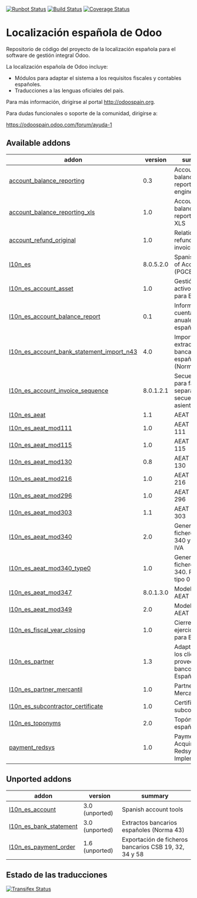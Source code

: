 [![Runbot Status](https://runbot.odoo-community.org/runbot/badge/flat/189/8.0.svg)](https://runbot.odoo-community.org/runbot/repo/github-com-oca-l10n-spain-189)
[![Build Status](https://travis-ci.org/OCA/l10n-spain.svg?branch=8.0)](https://travis-ci.org/OCA/l10n-spain)
[![Coverage Status](https://coveralls.io/repos/OCA/l10n-spain/badge.svg?branch=8.0)](https://coveralls.io/r/OCA/l10n-spain?branch=8.0)

Localización española de Odoo
=============================

Repositorio de código del proyecto de la localización española para el software
de gestión integral Odoo.

La localización española de Odoo incluye:

* Módulos para adaptar el sistema a los requisitos fiscales y contables
  españoles.
* Traducciones a las lenguas oficiales del país.

Para más información, dirigirse al portal http://odoospain.org.

Para dudas funcionales o soporte de la comunidad, dirigirse a:

https://odoospain.odoo.com/forum/ayuda-1

[//]: # (addons)
Available addons
----------------
addon | version | summary
--- | --- | ---
[account_balance_reporting](account_balance_reporting/) | 0.3 | Account balance reporting engine
[account_balance_reporting_xls](account_balance_reporting_xls/) | 1.0 | Account balance reporting to XLS
[account_refund_original](account_refund_original/) | 1.0 | Relationship refund - origin invoice
[l10n_es](l10n_es/) | 8.0.5.2.0 | Spanish Charts of Accounts (PGCE 2008)
[l10n_es_account_asset](l10n_es_account_asset/) | 1.0 | Gestión de activos fijos para España
[l10n_es_account_balance_report](l10n_es_account_balance_report/) | 0.1 | Informes de cuentas anuales españoles
[l10n_es_account_bank_statement_import_n43](l10n_es_account_bank_statement_import_n43/) | 4.0 | Importación de extractos bancarios españoles (Norma 43)
[l10n_es_account_invoice_sequence](l10n_es_account_invoice_sequence/) | 8.0.1.2.1 | Secuencia para facturas separada de la secuencia de asientos
[l10n_es_aeat](l10n_es_aeat/) | 1.1 | AEAT Base
[l10n_es_aeat_mod111](l10n_es_aeat_mod111/) | 1.0 | AEAT modelo 111
[l10n_es_aeat_mod115](l10n_es_aeat_mod115/) | 1.0 | AEAT modelo 115
[l10n_es_aeat_mod130](l10n_es_aeat_mod130/) | 0.8 | AEAT modelo 130
[l10n_es_aeat_mod216](l10n_es_aeat_mod216/) | 1.0 | AEAT modelo 216
[l10n_es_aeat_mod296](l10n_es_aeat_mod296/) | 1.0 | AEAT modelo 296
[l10n_es_aeat_mod303](l10n_es_aeat_mod303/) | 1.1 | AEAT modelo 303
[l10n_es_aeat_mod340](l10n_es_aeat_mod340/) | 2.0 | Generación de fichero modelo 340 y libro de IVA
[l10n_es_aeat_mod340_type0](l10n_es_aeat_mod340_type0/) | 1.0 | Generación de fichero modelo 340. Registro tipo 0
[l10n_es_aeat_mod347](l10n_es_aeat_mod347/) | 8.0.1.3.0 | Modelo 347 AEAT
[l10n_es_aeat_mod349](l10n_es_aeat_mod349/) | 2.0 | Modelo 349 AEAT
[l10n_es_fiscal_year_closing](l10n_es_fiscal_year_closing/) | 1.0 | Cierre de ejercicio fiscal para España
[l10n_es_partner](l10n_es_partner/) | 1.3 | Adaptación de los clientes, proveedores y bancos para España
[l10n_es_partner_mercantil](l10n_es_partner_mercantil/) | 1.0 | Partner Mercantil
[l10n_es_subcontractor_certificate](l10n_es_subcontractor_certificate/) | 1.0 | Certificado de subcontratista
[l10n_es_toponyms](l10n_es_toponyms/) | 2.0 | Topónimos españoles
[payment_redsys](payment_redsys/) | 1.0 | Payment Acquirer: Redsys Implementation

Unported addons
---------------
addon | version | summary
--- | --- | ---
[l10n_es_account](__unported__/l10n_es_account/) | 3.0 (unported) | Spanish account tools
[l10n_es_bank_statement](__unported__/l10n_es_bank_statement/) | 3.0 (unported) | Extractos bancarios españoles (Norma 43)
[l10n_es_payment_order](__unported__/l10n_es_payment_order/) | 1.6 (unported) | Exportación de ficheros bancarios CSB 19, 32, 34 y 58

[//]: # (end addons)

Estado de las traducciones
--------------------------
[![Transifex Status](https://www.transifex.com/projects/p/OCA-l10n-spain-8-0/chart/image_png)](https://www.transifex.com/projects/p/OCA-l10n-spain-8-0)
